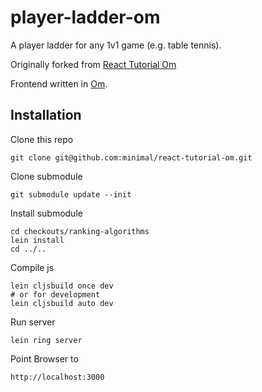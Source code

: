 player-ladder-om
=================

A player ladder for any 1v1 game (e.g. table tennis).

Originally forked from [React Tutorial Om](https://github.com/jalehman/react-tutorial-om)

Frontend written in [Om](https://github.com/swannodette/om).

## Installation

Clone this repo

    git clone git@github.com:minimal/react-tutorial-om.git

Clone submodule

    git submodule update --init

Install submodule

    cd checkouts/ranking-algorithms
    lein install
    cd ../..

Compile js

    lein cljsbuild once dev
    # or for development
    lein cljsbuild auto dev


Run server

    lein ring server

Point Browser to

    http://localhost:3000
